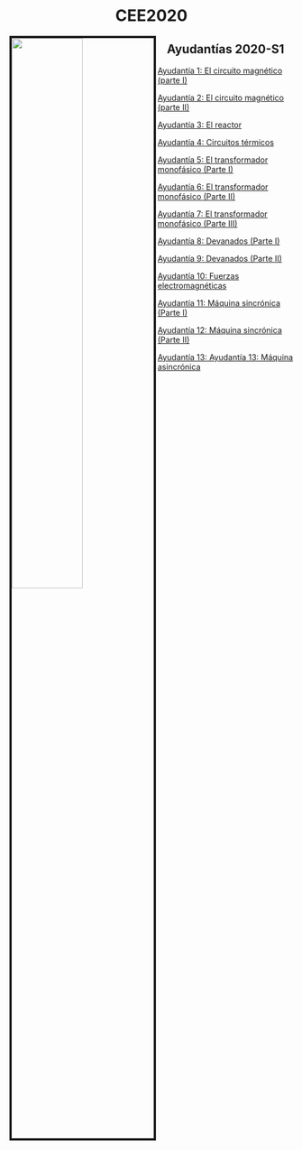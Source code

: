<h1 align="center"> CEE2020   </h1>

  
<img src="https://aula.usm.cl/pluginfile.php/6373409/mod_label/intro/endimg1.png" width="50%" border="4" align="left">

<h2 align="center"> Ayudantías 2020-S1   </h2>

<a href="https://colab.research.google.com/drive/1vh3apIiBNQoTEb_s38GzR5xOXFU9ofQK?usp=sharing">Ayudantía 1: El circuito magnético (parte I)</a>
  
<a href="https://colab.research.google.com/drive/10ty3VYClAx5EG0HTdXzX7K1cPn8GU6Lf?usp=sharing">Ayudantía 2: El circuito magnético (parte II)</a>

<a href="https://colab.research.google.com/drive/1Vo-5ERKRpXqBf6fCJ7JvIh1JqSIh5sri?usp=sharing">Ayudantía 3: El reactor</a>

<a href="https://colab.research.google.com/drive/1ixSkW8PbyDhEsb5qK6dgU-KBljiHpDGa?usp=sharing">Ayudantía 4: Circuitos térmicos</a>

<a href="https://colab.research.google.com/drive/1DJDI2KL-FeG3fMnM3pOAfNl_K29TGD5P?usp=sharing">Ayudantía 5: El transformador monofásico (Parte I)</a>

<a href="https://colab.research.google.com/drive/11mi1tEzhe2FdJCc0eAL-KtH14GNF69XU?usp=sharing">Ayudantía 6: El transformador monofásico (Parte II)</a>

<a href="https://colab.research.google.com/drive/11iToxAaLRpeZR-16qedz7MO7_0Skvbx_?usp=sharing">Ayudantía 7: El transformador monofásico (Parte III)</a>

<a href="https://colab.research.google.com/drive/1d3Qs48nFUovQlfhHZJ1AKuwyief3ssTm?usp=sharing">Ayudantía 8: Devanados (Parte I)</a>

<a href="https://colab.research.google.com/drive/1l9_zw_8Kuq0mPCmBbBi9FdTpyPZN3jSU?usp=sharing">Ayudantía 9: Devanados (Parte II)</a>

<a href="https://colab.research.google.com/drive/1CzJB7ncA-143FzTQMIcvpPJ15eDQBETt?usp=sharing">Ayudantía 10: Fuerzas electromagnéticas</a>

<a href="https://colab.research.google.com/drive/1obWdqGgOADqVfzY9EvWKLPUtPCxwkwpk?usp=sharing">Ayudantía 11: Máquina sincrónica (Parte I)</a>

<a href="https://colab.research.google.com/drive/1tz6ZeYDv7MRFwK6X5ma4FpjlUcnmHs4_?usp=sharing">Ayudantía 12: Máquina sincrónica (Parte II)</a>

<a href="https://colab.research.google.com/drive/1sXZ_urIjLMDpyaB6oc8Kjj4M3CZUQXNF?usp=sharing">Ayudantía 13: Ayudantía 13: Máquina asincrónica</a>
